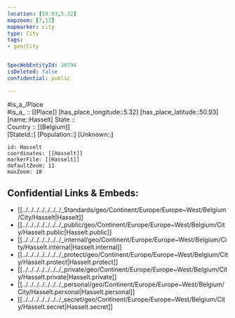 ```yaml
---
location: [50.93,5.32] 
mapzoom: [7,12] 
mapmarker: city 
type: City
tags:
- geo/City


SpocWebEntityId: 30794
isDeleted: false
confidential: public

---
```

#is_a_/Place  
#is_a_ :: [[Place]] 
[has_place_longitude::5.32] 
[has_place_latitude::50.93] 
[name::Hasselt] 
State ::  
Country :: [[Belgium]]  
[StateId::] 
[Population::] 
[Unknown::] 


```leaflet
id: Hasselt
coordinates: [[Hasselt]] 
markerFile: [[Hasselt]] 
defaultZoom: 11 
maxZoom: 18
```


## Confidential Links & Embeds: 
- [[../../../../../../../_Standards/geo/Continent/Europe/Europe~West/Belgium/City/Hasselt|Hasselt]] 
- [[../../../../../../../_public/geo/Continent/Europe/Europe~West/Belgium/City/Hasselt.public|Hasselt.public]] 
- [[../../../../../../../_internal/geo/Continent/Europe/Europe~West/Belgium/City/Hasselt.internal|Hasselt.internal]] 
- [[../../../../../../../_protect/geo/Continent/Europe/Europe~West/Belgium/City/Hasselt.protect|Hasselt.protect]] 
- [[../../../../../../../_private/geo/Continent/Europe/Europe~West/Belgium/City/Hasselt.private|Hasselt.private]] 
- [[../../../../../../../_personal/geo/Continent/Europe/Europe~West/Belgium/City/Hasselt.personal|Hasselt.personal]] 
- [[../../../../../../../_secret/geo/Continent/Europe/Europe~West/Belgium/City/Hasselt.secret|Hasselt.secret]] 
